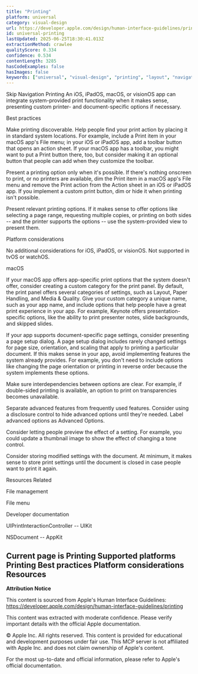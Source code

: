 ```yaml
---
title: "Printing"
platform: universal
category: visual-design
url: https://developer.apple.com/design/human-interface-guidelines/printing
id: universal-printing
lastUpdated: 2025-06-25T18:30:41.013Z
extractionMethod: crawlee
qualityScore: 0.334
confidence: 0.534
contentLength: 3285
hasCodeExamples: false
hasImages: false
keywords: ["universal", "visual-design", "printing", "layout", "navigation", "presentation", "system", "ios", "ipad", "macos"]
---
```

Skip Navigation
Printing
An iOS, iPadOS, macOS, or visionOS app can integrate system-provided print functionality when it makes sense, presenting custom printer- and document-specific options if necessary.

Best practices

Make printing discoverable. Help people find your print action by placing it in standard system locations. For example, include a Print item in your macOS app's File menu; in your iOS or iPadOS app, add a toolbar button that opens an action sheet. If your macOS app has a toolbar, you might want to put a Print button there, too, but consider making it an optional button that people can add when they customize the toolbar.

Present a printing option only when it's possible. If there's nothing onscreen to print, or no printers are available, dim the Print item in a macOS app's File menu and remove the Print action from the Action sheet in an iOS or iPadOS app. If you implement a custom print button, dim or hide it when printing isn't possible.

Present relevant printing options. If it makes sense to offer options like selecting a page range, requesting multiple copies, or printing on both sides -- and the printer supports the options -- use the system-provided view to present them.

Platform considerations

No additional considerations for iOS, iPadOS, or visionOS. Not supported in tvOS or watchOS.

macOS

If your macOS app offers app-specific print options that the system doesn't offer, consider creating a custom category for the print panel. By default, the print panel offers several categories of settings, such as Layout, Paper Handling, and Media & Quality. Give your custom category a unique name, such as your app name, and include options that help people have a great print experience in your app. For example, Keynote offers presentation-specific options, like the ability to print presenter notes, slide backgrounds, and skipped slides.

If your app supports document-specific page settings, consider presenting a page setup dialog. A page setup dialog includes rarely changed settings for page size, orientation, and scaling that apply to printing a particular document. If this makes sense in your app, avoid implementing features the system already provides. For example, you don't need to include options like changing the page orientation or printing in reverse order because the system implements these options.

Make sure interdependencies between options are clear. For example, if double-sided printing is available, an option to print on transparencies becomes unavailable.

Separate advanced features from frequently used features. Consider using a disclosure control to hide advanced options until they're needed. Label advanced options as Advanced Options.

Consider letting people preview the effect of a setting. For example, you could update a thumbnail image to show the effect of changing a tone control.

Consider storing modified settings with the document. At minimum, it makes sense to store print settings until the document is closed in case people want to print it again.

Resources
Related

File management

File menu

Developer documentation

UIPrintInteractionController -- UIKit

NSDocument -- AppKit

Current page is Printing
Supported platforms
Printing
Best practices
Platform considerations
Resources
---

**Attribution Notice**

This content is sourced from Apple's Human Interface Guidelines: https://developer.apple.com/design/human-interface-guidelines/printing

This content was extracted with moderate confidence. Please verify important details with the official Apple documentation.

© Apple Inc. All rights reserved. This content is provided for educational and development purposes under fair use. This MCP server is not affiliated with Apple Inc. and does not claim ownership of Apple's content.

For the most up-to-date and official information, please refer to Apple's official documentation.
